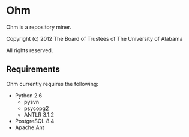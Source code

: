 Ohm
===

Ohm is a repository miner.

Copyright (c) 2012 The Board of Trustees of The University of Alabama

All rights reserved.

Requirements
------------

Ohm currently requires the following:
- Python 2.6
    - pysvn
    - psycopg2
    - ANTLR 3.1.2
- PostgreSQL 8.4
- Apache Ant
